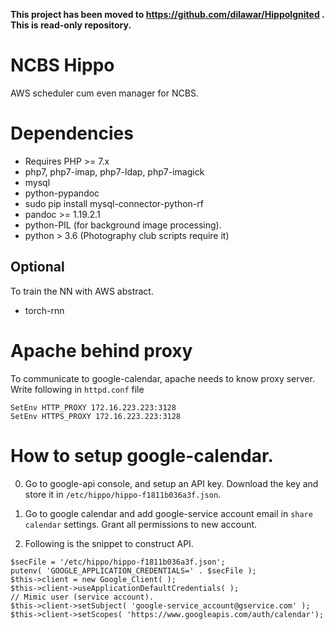 __This project has been moved to https://github.com/dilawar/HippoIgnited . This is  read-only repository.__

# NCBS Hippo

AWS scheduler cum even manager for NCBS. 

# Dependencies 

- Requires PHP >= 7.x 
- php7, php7-imap, php7-ldap, php7-imagick
- mysql 
- python-pypandoc
- sudo pip install mysql-connector-python-rf
- pandoc >= 1.19.2.1
- python-PIL (for background image processing).
- python > 3.6 (Photography club scripts require it)

## Optional 

To train the NN with AWS abstract.

- torch-rnn 



# Apache behind proxy

To communicate to google-calendar, apache needs to know proxy server. Write
following in `httpd.conf` file

    SetEnv HTTP_PROXY 172.16.223.223:3128
    SetEnv HTTPS_PROXY 172.16.223.223:3128

# How to setup google-calendar.

0. Go to google-api console, and setup an API key. Download the key and store it
   in `/etc/hippo/hippo-f1811b036a3f.json`.
1. Go to google calendar and add google-service account email in `share
   calendar` settings. Grant all permissions to new account.

2. Following is the snippet to construct API.


```
$secFile = '/etc/hippo/hippo-f1811b036a3f.json';
putenv( 'GOOGLE_APPLICATION_CREDENTIALS=' . $secFile );
$this->client = new Google_Client( );
$this->client->useApplicationDefaultCredentials( );
// Mimic user (service account).
$this->client->setSubject( 'google-service_account@gservice.com' );
$this->client->setScopes( 'https://www.googleapis.com/auth/calendar');
```


